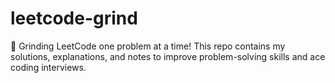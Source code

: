 # leetcode-grind
🚀 Grinding LeetCode one problem at a time! This repo contains my solutions, explanations, and notes to improve problem-solving skills and ace coding interviews.
